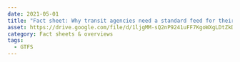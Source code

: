 ```yaml
---
date: 2021-05-01
title: "Fact sheet: Why transit agencies need a standard feed for their vehicle-location data"
asset: https://drive.google.com/file/d/1ljgMM-sQ2nP9241uFF7KgoWXgLDtZkDK/view?usp=share_link
category: Fact sheets & overviews
tags:
  - GTFS
---
```

